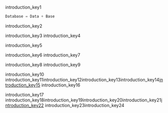 introduction_key1
```python
Database = Data + Base
```
introduction_key2



introduction_key3
introduction_key4


introduction_key5


introduction_key6
introduction_key7


introduction_key8
introduction_key9


introduction_key10
introduction_key11introduction_key12introduction_key13introduction_key14[introduction_key15](https://github.com/patx/pickledb)
introduction_key16

introduction_key17
introduction_key18introduction_key19introduction_key20introduction_key21[introduction_key22](https://github.com/msiemens/tinydb)
introduction_key23introduction_key24